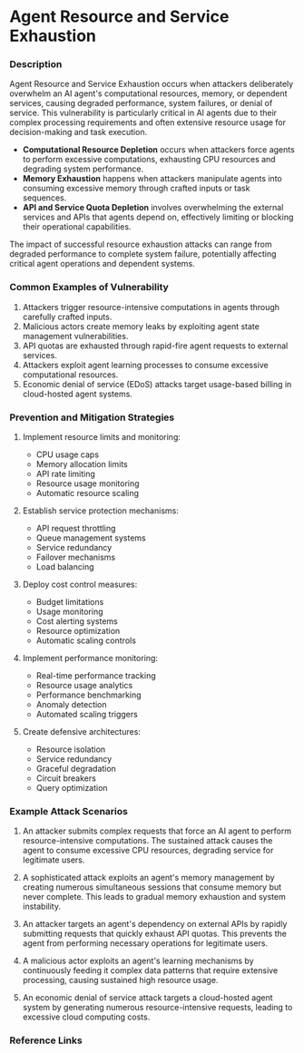 # Agent Resource and Service Exhaustion

### Description

Agent Resource and Service Exhaustion occurs when attackers deliberately overwhelm an AI agent's computational resources, memory, or dependent services, causing degraded performance, system failures, or denial of service. This vulnerability is particularly critical in AI agents due to their complex processing requirements and often extensive resource usage for decision-making and task execution.

* **Computational Resource Depletion** occurs when attackers force agents to perform excessive computations, exhausting CPU resources and degrading system performance.
* **Memory Exhaustion** happens when attackers manipulate agents into consuming excessive memory through crafted inputs or task sequences.
* **API and Service Quota Depletion** involves overwhelming the external services and APIs that agents depend on, effectively limiting or blocking their operational capabilities.

The impact of successful resource exhaustion attacks can range from degraded performance to complete system failure, potentially affecting critical agent operations and dependent systems.

### Common Examples of Vulnerability

1. Attackers trigger resource-intensive computations in agents through carefully crafted inputs.
2. Malicious actors create memory leaks by exploiting agent state management vulnerabilities.
3. API quotas are exhausted through rapid-fire agent requests to external services.
4. Attackers exploit agent learning processes to consume excessive computational resources.
5. Economic denial of service (EDoS) attacks target usage-based billing in cloud-hosted agent systems.

### Prevention and Mitigation Strategies

1. Implement resource limits and monitoring:
   - CPU usage caps
   - Memory allocation limits
   - API rate limiting
   - Resource usage monitoring
   - Automatic resource scaling

2. Establish service protection mechanisms:
   - API request throttling
   - Queue management systems
   - Service redundancy
   - Failover mechanisms
   - Load balancing

3. Deploy cost control measures:
   - Budget limitations
   - Usage monitoring
   - Cost alerting systems
   - Resource optimization
   - Automatic scaling controls

4. Implement performance monitoring:
   - Real-time performance tracking
   - Resource usage analytics
   - Performance benchmarking
   - Anomaly detection
   - Automated scaling triggers

5. Create defensive architectures:
   - Resource isolation
   - Service redundancy
   - Graceful degradation
   - Circuit breakers
   - Query optimization

### Example Attack Scenarios

1. An attacker submits complex requests that force an AI agent to perform resource-intensive computations. The sustained attack causes the agent to consume excessive CPU resources, degrading service for legitimate users.

2. A sophisticated attack exploits an agent's memory management by creating numerous simultaneous sessions that consume memory but never complete. This leads to gradual memory exhaustion and system instability.

3. An attacker targets an agent's dependency on external APIs by rapidly submitting requests that quickly exhaust API quotas. This prevents the agent from performing necessary operations for legitimate users.

4. A malicious actor exploits an agent's learning mechanisms by continuously feeding it complex data patterns that require extensive processing, causing sustained high resource usage.

5. An economic denial of service attack targets a cloud-hosted agent system by generating numerous resource-intensive requests, leading to excessive cloud computing costs.

### Reference Links


